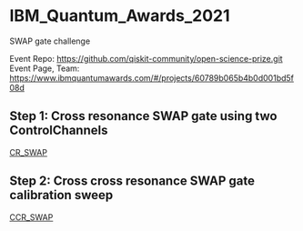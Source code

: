 # IBM_Quantum_Awards_2021
SWAP gate challenge

Event Repo: https://github.com/qiskit-community/open-science-prize.git
Event Page, Team: https://www.ibmquantumawards.com/#/projects/60789b065b4b0d001bd5f08d


## Step 1: Cross resonance SWAP gate using two ControlChannels
[CR_SWAP](#CR_SWAP)

## Step 2: Cross cross resonance SWAP gate calibration sweep
[CCR_SWAP](#CCR_SWAP)
